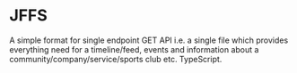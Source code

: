# JFFS

A simple format for single endpoint GET API i.e. a single file which provides everything need for a timeline/feed, events and information about a community/company/service/sports club etc. TypeScript.
